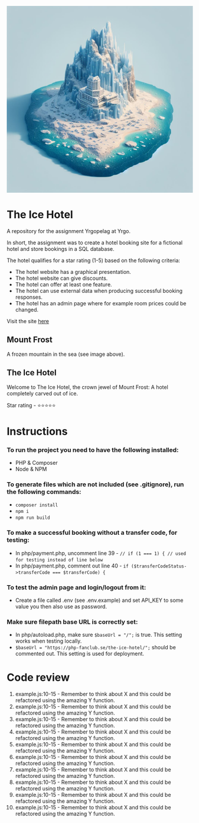 ![The Ice Hotel on Mount Frost](/assets/the-ice-hotel-mount-frost.jpg "Photograph of Mount Frost, view from above")

# The Ice Hotel

A repository for the assignment Yrgopelag at Yrgo.

In short, the assignment was to create a hotel booking site for a fictional hotel and store bookings in a SQL database.

The hotel qualifies for a star rating (1-5) based on the following criteria:

- The hotel website has a graphical presentation.
- The hotel website can give discounts.
- The hotel can offer at least one feature.
- The hotel can use external data when producing successful booking responses.
- The hotel has an admin page where for example room prices could be changed.

Visit the site [here](https://php-fanclub.se/the-ice-hotel/)

## Mount Frost

A frozen mountain in the sea (see image above).

## The Ice Hotel

Welcome to The Ice Hotel, the crown jewel of Mount Frost: A hotel completely carved out of ice.

Star rating  - ⭐⭐⭐⭐⭐

# Instructions

### To run the project you need to have the following installed:

- PHP & Composer
- Node & NPM

### To generate files which are not included (see .gitignore), run the following commands:

- `composer install`
- `npm i`
- `npm run build`

### To make a successful booking without a transfer code, for testing:

- In php/payment.php, uncomment line 39 - `// if (1 === 1) { // used for testing instead of line below`
- In php/payment.php, comment out line 40 - `if ($transferCodeStatus->transferCode === $transferCode) {`

### To test the admin page and login/logout from it:

- Create a file called .env (see .env.example) and set API_KEY to some value you then also use as password.

### Make sure filepath base URL is correctly set:

- In php/autoload.php, make sure `$baseUrl = "/";` is true. This setting works when testing locally.
- `$baseUrl = "https://php-fanclub.se/the-ice-hotel/";` should be commented out. This setting is used for deployment.

# Code review

1. example.js:10-15 - Remember to think about X and this could be refactored using the amazing Y function.
2. example.js:10-15 - Remember to think about X and this could be refactored using the amazing Y function.
3. example.js:10-15 - Remember to think about X and this could be refactored using the amazing Y function.
4. example.js:10-15 - Remember to think about X and this could be refactored using the amazing Y function.
5. example.js:10-15 - Remember to think about X and this could be refactored using the amazing Y function.
6. example.js:10-15 - Remember to think about X and this could be refactored using the amazing Y function.
7. example.js:10-15 - Remember to think about X and this could be refactored using the amazing Y function.
8. example.js:10-15 - Remember to think about X and this could be refactored using the amazing Y function.
9. example.js:10-15 - Remember to think about X and this could be refactored using the amazing Y function.
10. example.js:10-15 - Remember to think about X and this could be refactored using the amazing Y function.
